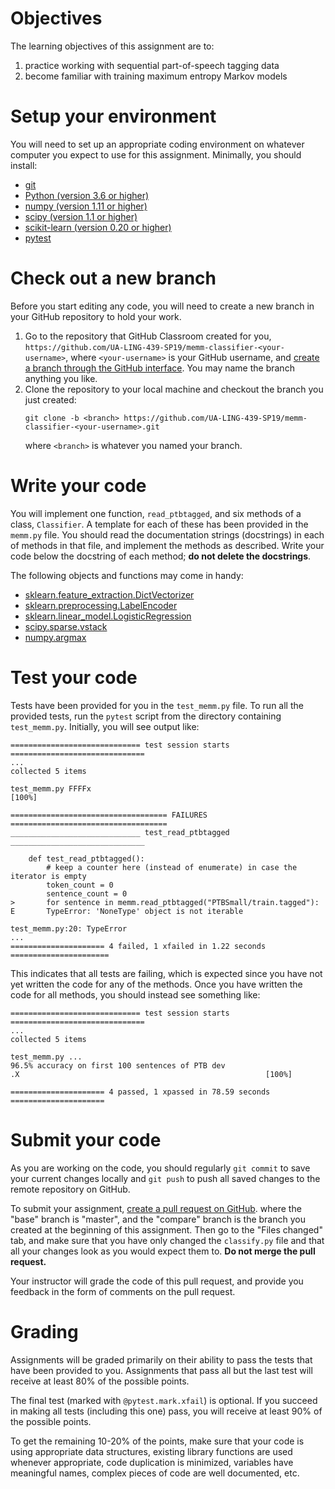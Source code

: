 # Objectives

The learning objectives of this assignment are to:
1. practice working with sequential part-of-speech tagging data 
2. become familiar with training maximum entropy Markov models

# Setup your environment

You will need to set up an appropriate coding environment on whatever computer
you expect to use for this assignment.
Minimally, you should install:

* [git](https://git-scm.com/downloads)
* [Python (version 3.6 or higher)](https://www.python.org/downloads/)
* [numpy (version 1.11 or higher)](http://www.numpy.org/)
* [scipy (version 1.1 or higher)](https://www.scipy.org/)
* [scikit-learn (version 0.20 or higher)](http://scikit-learn.org/)
* [pytest](https://docs.pytest.org/)

# Check out a new branch

Before you start editing any code, you will need to create a new branch in your
GitHub repository to hold your work.

1. Go to the repository that GitHub Classroom created for you,
`https://github.com/UA-LING-439-SP19/memm-classifier-<your-username>`, where
`<your-username>` is your GitHub username, and
[create a branch through the GitHub interface](https://help.github.com/articles/creating-and-deleting-branches-within-your-repository/).
You may name the branch anything you like.
2. Clone the repository to your local machine and checkout the branch you
just created:
   ```
   git clone -b <branch> https://github.com/UA-LING-439-SP19/memm-classifier-<your-username>.git
   ```
   where `<branch>` is whatever you named your branch.


# Write your code

You will implement one function, `read_ptbtagged`, and six methods of a class,
`Classifier`.
A template for each of these has been provided in the `memm.py` file.
You should read the documentation strings (docstrings) in each of methods in
that file, and implement the methods as described.
Write your code below the docstring of each method; **do not delete the
docstrings**.

The following objects and functions may come in handy:
* [sklearn.feature_extraction.DictVectorizer](https://scikit-learn.org/stable/modules/generated/sklearn.feature_extraction.DictVectorizer.html)
* [sklearn.preprocessing.LabelEncoder](https://scikit-learn.org/stable/modules/generated/sklearn.preprocessing.LabelEncoder.html)
* [sklearn.linear_model.LogisticRegression](https://scikit-learn.org/stable/modules/generated/sklearn.linear_model.LogisticRegression.html) 
* [scipy.sparse.vstack](https://docs.scipy.org/doc/scipy/reference/generated/scipy.sparse.vstack.html)
* [numpy.argmax](https://docs.scipy.org/doc/numpy/reference/generated/numpy.argmax.html)


# Test your code

Tests have been provided for you in the `test_memm.py` file.
To run all the provided tests, run the ``pytest`` script from the directory
containing ``test_memm.py``.
Initially, you will see output like:
```
============================= test session starts ==============================
...
collected 5 items                                                              

test_memm.py FFFFx                                                       [100%]

=================================== FAILURES ===================================
_____________________________ test_read_ptbtagged ______________________________

    def test_read_ptbtagged():
        # keep a counter here (instead of enumerate) in case the iterator is empty
        token_count = 0
        sentence_count = 0
>       for sentence in memm.read_ptbtagged("PTBSmall/train.tagged"):
E       TypeError: 'NoneType' object is not iterable

test_memm.py:20: TypeError
...
===================== 4 failed, 1 xfailed in 1.22 seconds ======================
```
This indicates that all tests are failing, which is expected since you have not
yet written the code for any of the methods.
Once you have written the code for all methods, you should instead see
something like:
```
============================= test session starts ==============================
...
collected 5 items                                                              

test_memm.py ...
96.5% accuracy on first 100 sentences of PTB dev
.X                                                       [100%]

===================== 4 passed, 1 xpassed in 78.59 seconds =====================
```

# Submit your code

As you are working on the code, you should regularly `git commit` to save your
current changes locally and `git push` to push all saved changes to the remote
repository on GitHub.

To submit your assignment,
[create a pull request on GitHub](https://help.github.com/articles/creating-a-pull-request/#creating-the-pull-request).
where the "base" branch is "master", and the "compare" branch is the branch you
created at the beginning of this assignment.
Then go to the "Files changed" tab, and make sure that you have only changed
the `classify.py` file and that all your changes look as you would expect them
to.
**Do not merge the pull request.**

Your instructor will grade the code of this pull request, and provide you
feedback in the form of comments on the pull request.

# Grading

Assignments will be graded primarily on their ability to pass the tests that
have been provided to you.
Assignments that pass all but the last test will receive at least 80% of the
possible points.

The final test (marked with `@pytest.mark.xfail`) is optional.
If you succeed in making all tests (including this one) pass, you will receive
at least 90% of the possible points.

To get the remaining 10-20% of the points, make sure that your code is using
appropriate data structures, existing library functions are used whenever
appropriate, code duplication is minimized, variables have meaningful names,
complex pieces of code are well documented, etc.

